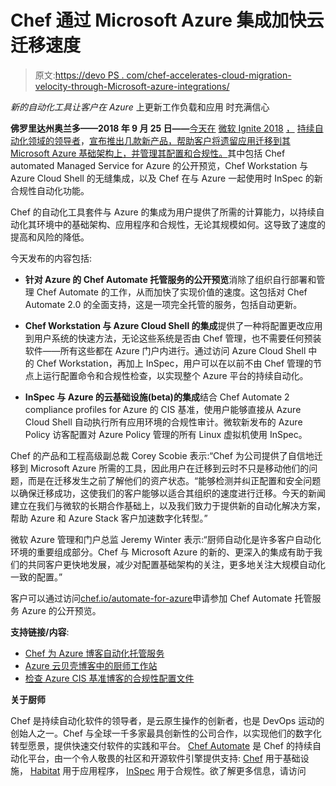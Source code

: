 # Chef 通过 Microsoft Azure 集成加快云迁移速度

> 原文:[https://devo PS . com/chef-accelerates-cloud-migration-velocity-through-Microsoft-azure-integrations/](https://devops.com/chef-accelerates-cloud-migration-velocity-through-microsoft-azure-integrations/)

*新的自动化工具让客户在 Azure* 上更新工作负载和应用
时充满信心

**佛罗里达州奥兰多——2018 年 9 月 25 日——**[今天在](http://www.chef.io/) [微软 Ignite 2018](https://www.microsoft.com/en-us/ignite) [，](http://www.chef.io/) [持续自动化领域的领导者](http://www.chef.io/)，[宣布推出几款新产品，帮助客户将遗留应用迁移到其 Microsoft Azure 基础架构上，并管理其配置和合规性。](http://www.chef.io/)其中包括 Chef automated Managed Service for Azure 的公开预览，Chef Workstation 与 Azure Cloud Shell 的无缝集成，以及 Chef 在与 Azure 一起使用时 InSpec 的新合规性自动化功能。

Chef 的自动化工具套件与 Azure 的集成为用户提供了所需的计算能力，以持续自动化其环境中的基础架构、应用程序和合规性，无论其规模如何。这导致了速度的提高和风险的降低。

今天发布的内容包括:

*   **针对 Azure 的 Chef Automate 托管服务的公开预览**消除了组织自行部署和管理 Chef Automate 的工作，从而加快了实现价值的速度。这包括对 Chef Automate 2.0 的全面支持，这是一项完全托管的服务，包括自动更新。

*   **Chef Workstation 与 Azure Cloud Shell 的集成**提供了一种将配置更改应用到用户系统的快速方法，无论这些系统是否由 Chef 管理，也不需要任何预装软件——所有这些都在 Azure 门户内进行。通过访问 Azure Cloud Shell 中的 Chef Workstation，再加上 InSpec，用户可以在以前不由 Chef 管理的节点上运行配置命令和合规性检查，以实现整个 Azure 平台的持续自动化。

*   **InSpec 与 Azure 的云基础设施(beta)的集成**结合 Chef Automate 2 compliance profiles for Azure 的 CIS 基准，使用户能够直接从 Azure Cloud Shell 自动执行所有应用环境的合规性审计。微软新发布的 Azure Policy 访客配置对 Azure Policy 管理的所有 Linux 虚拟机使用 InSpec。

Chef 的产品和工程高级副总裁 Corey Scobie 表示:“Chef 为公司提供了自信地迁移到 Microsoft Azure 所需的工具，因此用户在迁移到云时不只是移动他们的问题，而是在迁移发生之前了解他们的资产状态。“能够检测并纠正配置和安全问题以确保迁移成功，这使我们的客户能够以适合其组织的速度进行迁移。今天的新闻建立在我们与微软的长期合作基础上，以及我们致力于提供新的自动化解决方案，帮助 Azure 和 Azure Stack 客户加速数字化转型。”

微软 Azure 管理和门户总监 Jeremy Winter 表示:“厨师自动化是许多客户自动化环境的重要组成部分。Chef 与 Microsoft Azure 的新的、更深入的集成有助于我们的共同客户更快地发展，减少对配置基础架构的关注，更多地关注大规模自动化一致的配置。”

客户可以通过访问[chef.io/automate-for-azure](https://www.chef.io/automate-for-azure)申请参加 Chef Automate 托管服务 Azure 的公开预览。

**支持链接/内容**:

*   [Chef 为 Azure 博客自动化托管服务](https://blog.chef.io/2018/09/25/announcing-chef-automate-managed-service-for-azure/)
*   [Azure 云贝壳博客中的厨师工作站](https://blog.chef.io/2018/09/25/chef-workstation-in-azure-cloud-shell/)
*   [检查 Azure CIS 基准博客的合规性配置文件](https://blog.chef.io/2018/09/25/inspec-compliance-profiles-for-azures-cis-benchmark/)

**关于厨师**

Chef 是持续自动化软件的领导者，是云原生操作的创新者，也是 DevOps 运动的创始人之一。Chef 与全球一千多家最具创新性的公司合作，以实现他们的数字化转型愿景，提供快速交付软件的实践和平台。 [Chef Automate](https://www.chef.io/automate/) 是 Chef 的持续自动化平台，由一个令人敬畏的社区和开源软件引擎提供支持: [Chef](https://www.chef.io/chef/) 用于基础设施， [Habitat](https://www.habitat.sh/) 用于应用程序， [InSpec](https://www.inspec.io/) 用于合规性。欲了解更多信息，请访问

# #